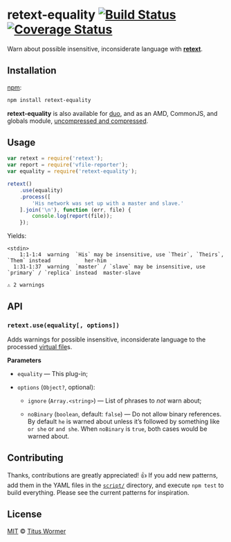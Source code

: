 # retext-equality [![Build Status][travis-badge]][travis] [![Coverage Status][coverage-badge]][coverage]

Warn about possible insensitive, inconsiderate language with
[**retext**][retext].

## Installation

[npm][npm-install]:

```bash
npm install retext-equality
```

**retext-equality** is also available for [duo][], and as an AMD, CommonJS,
and globals module, [uncompressed and compressed][releases].

## Usage

```js
var retext = require('retext');
var report = require('vfile-reporter');
var equality = require('retext-equality');

retext()
    .use(equality)
    .process([
        'His network was set up with a master and slave.'
    ].join('\n'), function (err, file) {
        console.log(report(file));
    });
```

Yields:

```text
<stdin>
    1:1-1:4  warning  `His` may be insensitive, use `Their`, `Theirs`, `Them` instead           her-him
  1:31-1:37  warning  `master` / `slave` may be insensitive, use `primary` / `replica` instead  master-slave

⚠ 2 warnings
```

## API

### `retext.use(equality[, options])`

Adds warnings for possible insensitive, inconsiderate language to the
processed [virtual file][vfile]s.

**Parameters**

*   `equality` — This plug-in;

*   `options` (`Object?`, optional):

    *   `ignore` (`Array.<string>`)
        — List of phrases to _not_ warn about;

    *   `noBinary` (`boolean`, default: `false`)
        — Do not allow binary references. By default `he` is warned
        about unless it’s followed by something like `or she` or `and she`.
        When `noBinary` is `true`, both cases would be warned about.

## Contributing

Thanks, contributions are greatly appreciated! :+1:
If you add new patterns, add them in the YAML files in
the [`script/`][script] directory, and execute `npm test` to build
everything.  Please see the current patterns for inspiration.

## License

[MIT][license] © [Titus Wormer][home]

<!-- Definitions -->

[travis-badge]: https://img.shields.io/travis/wooorm/retext-equality.svg

[travis]: https://travis-ci.org/wooorm/retext-equality

[coverage-badge]: https://img.shields.io/codecov/c/github/wooorm/retext-equality.svg

[coverage]: https://codecov.io/github/wooorm/retext-equality

[npm-install]: https://docs.npmjs.com/cli/install

[duo]: http://duojs.org/#getting-started

[releases]: https://github.com/wooorm/retext-equality/releases

[license]: LICENSE

[script]: script

[home]: http://wooorm.com

[retext]: https://github.com/wooorm/retext

[vfile]: https://github.com/wooorm/vfile
